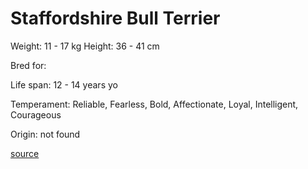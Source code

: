 # Staffordshire Bull Terrier

Weight: 11 - 17 kg
Height: 36 - 41 cm

Bred for: 

Life span: 12 - 14 years yo

Temperament: Reliable, Fearless, Bold, Affectionate, Loyal, Intelligent, Courageous

Origin: not found

[source](https://api.thedogapi.com/v1/breeds/238)
